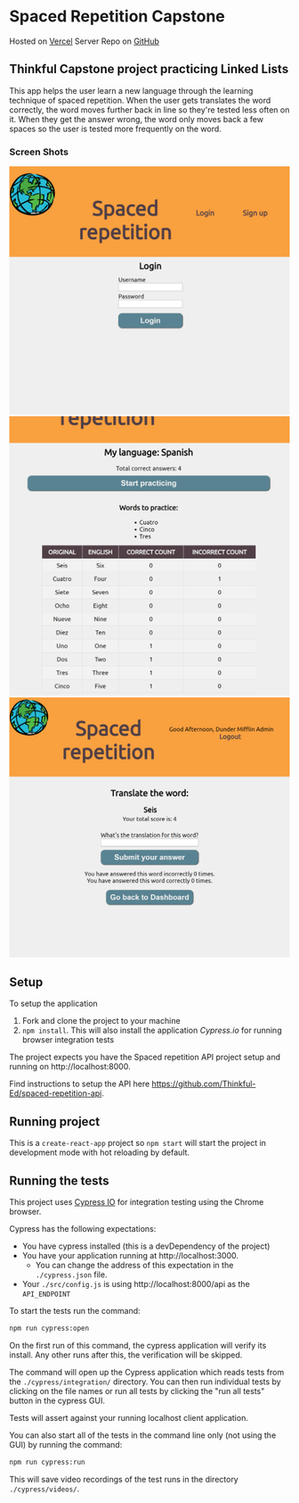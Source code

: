 # Spaced Repetition Capstone

Hosted on [Vercel](https://spaced-repetition-two-theta.vercel.app/)
Server Repo on [GitHub](https://github.com/rhammock1/spaced-repetition-api)

## Thinkful Capstone project practicing Linked Lists

This app helps the user learn a new language through the learning technique of spaced repetition. When the user gets translates the word correctly, the word moves further back in line so they're tested less often on it. When they get the answer wrong, the word only moves back a few spaces so the user is tested more frequently on the word.

### Screen Shots

![ScreenShot](./src/images/login-view.png)
![ScreenShot](./src/images/dashboard-view.png)
![ScreenShot](./src/images/learning-view.png)

## Setup

To setup the application

1. Fork and clone the project to your machine
2. `npm install`. This will also install the application *Cypress.io* for running browser integration tests

The project expects you have the Spaced repetition API project setup and running on http://localhost:8000.

Find instructions to setup the API here https://github.com/Thinkful-Ed/spaced-repetition-api.

## Running project

This is a `create-react-app` project so `npm start` will start the project in development mode with hot reloading by default.

## Running the tests

This project uses [Cypress IO](https://docs.cypress.io) for integration testing using the Chrome browser.

Cypress has the following expectations:

- You have cypress installed (this is a devDependency of the project)
- You have your application running at http://localhost:3000.
  - You can change the address of this expectation in the `./cypress.json` file.
- Your `./src/config.js` is using http://localhost:8000/api as the `API_ENDPOINT`

To start the tests run the command:

```bash
npm run cypress:open
```

On the first run of this command, the cypress application will verify its install. Any other runs after this, the verification will be skipped.

The command will open up the Cypress application which reads tests from the `./cypress/integration/` directory. You can then run individual tests by clicking on the file names or run all tests by clicking the "run all tests" button in the cypress GUI.

Tests will assert against your running localhost client application.

You can also start all of the tests in the command line only (not using the GUI) by running the command:

```bash
npm run cypress:run
```

This will save video recordings of the test runs in the directory `./cypress/videos/`.
